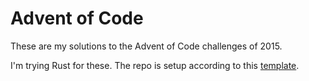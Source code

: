 # Advent of Code

These are my solutions to the Advent of Code challenges of 2015.

I'm trying Rust for these.
The repo is setup according to this [template](https://github.com/fspoettel/advent-of-code-rust).
